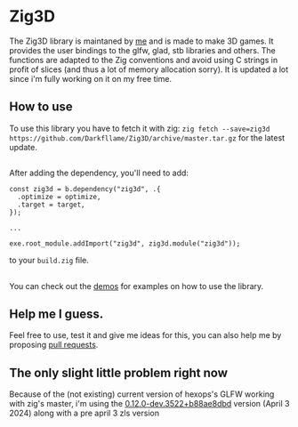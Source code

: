 # Zig3D

The Zig3D library is maintaned by [me](https://github.com/Darkfllame/) and is made to make 3D games. It provides the user bindings to the glfw, glad, stb libraries and others. The functions are adapted to the Zig conventions and avoid using C strings in profit of slices (and thus a lot of memory allocation sorry). It is updated a lot since i'm fully working on it on my free time.

## How to use

To use this library you have to fetch it with zig: `zig fetch --save=zig3d https://github.com/Darkfllame/Zig3D/archive/master.tar.gz` for the latest update.

##

After adding the dependency, you'll need to add:
```zig
const zig3d = b.dependency("zig3d", .{
  .optimize = optimize,
  .target = target,
});

...

exe.root_module.addImport("zig3d", zig3d.module("zig3d"));
```
to your `build.zig` file.

##

You can check out the [demos](examples/) for examples on how to use the library.

## Help me I guess.

Feel free to use, test it and give me ideas for this, you can also help me by proposing [pull requests](https://github.com/Darkfllame/Zig3D/pulls).

## The only slight little problem right now

Because of the (not existing) current version of hexops's GLFW working with zig's master, i'm using the [0.12.0-dev.3522+b88ae8dbd](https://ziglang.org/builds/zig-windows-x86_64-0.12.0-dev.3522%2Bb88ae8dbd.zip) version (April 3 2024) along with a pre april 3 zls version